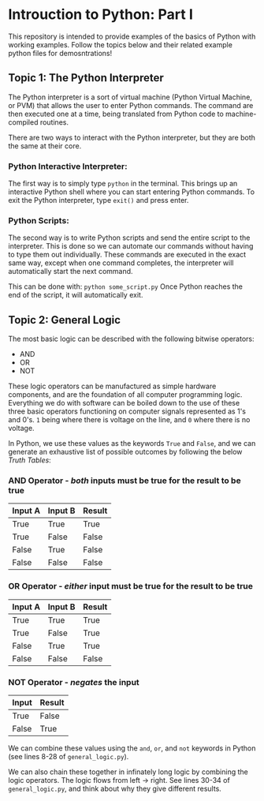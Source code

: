 # Introuction to Python: Part I

This repository is intended to provide examples of the basics of Python with working examples.  Follow the topics below and their related example python files for demosntrations!

## Topic 1: The Python Interpreter

The Python interpreter is a sort of virtual machine (Python Virtual Machine, or PVM) that allows the user to enter Python commands.  The command are then executed one at a time, being translated from Python code to machine-compiled routines.

There are two ways to interact with the Python interpreter, but they are both the same at their core.

### Python Interactive Interpreter:

The first way is to simply type `python` in the terminal.  This brings up an interactive Python shell where you can start entering Python commands.  To exit the Python interpreter, type `exit()` and press enter.

### Python Scripts:

The second way is to write Python scripts and send the entire script to the interpreter.  This is done so we can automate our commands without having to type them out individually.  These commands are executed in the exact same way, except when one command completes, the interpreter will automatically start the next command.

This can be done with: `python some_script.py`  Once Python reaches the end of the script, it will automatically exit.



## Topic 2: General Logic

The most basic logic can be described with the following bitwise operators:

* AND
* OR
* NOT

These logic operators can be manufactured as simple hardware components, and are the foundation of all computer programming logic.  Everything we do with software can be boiled down to the use of these three basic operators functioning on computer signals represented as 1's and 0's.  `1` being where there is voltage on the line, and `0` where there is no voltage.

In Python, we use these values as the keywords `True` and `False`, and we can generate an exhaustive list of possible outcomes by following the below _Truth Tables_:

### AND Operator - _both_ inputs must be true for the result to be true

|  Input A | Input B | Result |
| -------- | ------- | ------ |
| True     | True    | True   |
| True     | False   | False  |
| False    | True    | False  |
| False    | False   | False  |

### OR Operator - _either_ input must be true for the result to be true

|  Input A | Input B | Result |
| -------- | ------- | ------ |
| True     | True    | True   |
| True     | False   | True   |
| False    | True    | True   |
| False    | False   | False  |

### NOT Operator - _negates_ the input

|  Input  |  Result |
| ------- |  ------ |
| True    |  False  |
| False   |  True   |


We can combine these values using the `and`, `or`, and `not` keywords in Python (see lines 8-28 of `general_logic.py`).

We can also chain these together in infinately long logic by combining the logic operators.  The logic flows from left &rarr; right.  See lines 30-34 of `general_logic.py`, and think about why they give different results.


